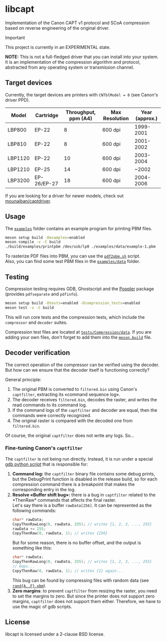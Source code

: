 # libcapt
Implementation of the Canon CAPT v1 protocol and SCoA compression based on reverse engineering of the original driver.

> [!IMPORTANT]
> This project is currently in an EXPERIMENTAL state.

**NOTE:** This is not a full-fledged driver that you can install into your system.
    It is an implementation of the compression algorithm and protocol,
    abstracted from any operating system or transmission channel.

## Target devices
Currently, the target devices are printers with `CNTblModel = 0` (see Canon's driver PPD).

| Model   | Cartridge     | Throughput, ppm (A4) | Max Resolution | Year (approx.) |
|---------|---------------|----------------------|----------------|----------------|
| LBP800  | EP-22         | 8                    | 600 dpi        | 1999-2001      |
| LBP810  | EP-22         | 8                    | 600 dpi        | 2001-2002      |
| LBP1120 | EP-22         | 10                   | 600 dpi        | 2003-2004      |
| LBP1210 | EP-25         | 14                   | 600 dpi        | ~2002          |
| LBP3200 | EP-26/EP-27   | 18                   | 600 dpi        | 2004-2006      |

If you are looking for a driver for newer models, check out [mounaiban/captdriver](https://github.com/mounaiban/captdriver).

## Usage
The [`examples`](examples) folder contains an example program for printing PBM files.
```sh
meson setup build -Dexamples=enabled
meson compile -v -C build
./build/examples/printpbm /dev/usb/lp0 ./examples/data/example-1.pbm
```
To rasterize PDF files into PBM, you can use the [`pdf2pbm.sh`](scripts/pdf2pbm.sh) script. \
Also, you can find some test PBM files in the [`examples/data`](examples/data) folder.

## Testing
Compression testing requires GDB, Ghostscript and the [Poppler](https://poppler.freedesktop.org/) package (provides `pdfseparate` and `pdfinfo`).
```sh
meson setup build -Dtests=enabled -Dcompression_tests=enabled
meson test -v -C build
```
This will run core tests and the compression tests, which include the `compressor` and `decoder` suites.

Compression test files are located at [`tests/Compression/data`](tests/Compression/data).
If you are adding your own files, don't forget to add them into the [`meson.build`](tests/Compression/meson.build) file.

## Decoder verification
The correct operation of the compressor can be verified using the decoder. \
But how can we ensure that the decoder itself is functioning correctly?

General principle:
1. The original PBM is converted to `filtered.bin` using Canon's `captfilter`, extracting its «command sequence log».
2. The decoder receives `filtered.bin`, decodes the raster, and writes the read commands to its command log.
3. If the command logs of the `captfilter` and decoder are equal, then the commands were correctly recognized.
4. The original raster is compared with the decoded one from `filtered.bin`.

Of course, the original `captfilter` does not write any logs. So...

### Fine-tuning Canon's `captfilter`
The `captfilter` is not being run directly.
Instead, it is run under a special [gdb python script](scripts/filter/wrap.py) that is responsible for:
1. **Command log:** the `captfilter` binary file contains some debug prints,
    but the DebugPrint function is disabled in the release build,
    so for each compression command there is a breakpoint that makes the corresponding entry in the log.
2. **Resolve «Buffer shift bug»:** there is a bug in `captfilter` related to the \*ThenRaw\* commands that affects the final raster. \
    Let's say there is a buffer `rawData[256]`.
    It can be represented as the following commands:
    ```c
    char* rawData;
    CopyThenRawLong(0, rawData, 255); // writes {1, 2, 3, ..., 255}
    rawData += 255;
    CopyThenRaw(0, rawData, 1); // writes {256}
    ```
    But for some reason, there is no buffer offset, and the output is something like this:
    ```c
    char* rawData;
    CopyThenRawLong(0, rawData, 255); // writes {1, 2, 3, ..., 255}
    // Oops...
    CopyThenRaw(0, rawData, 1); // writes {1} again...
    ```
    This bug can be found by compressing files with random data (see [`rand{A..F}.pbm`](tests/Compression/data)).
3. **Zero margins**: to prevent `captfilter` from resizing the raster,
    you need to set the margins to zero. But since the printer does not support zero margins,
    `captfilter` does not support them either. Therefore, we have to use the magic of gdb scripts.

## License
libcapt is licensed under a 2-clause BSD license.
